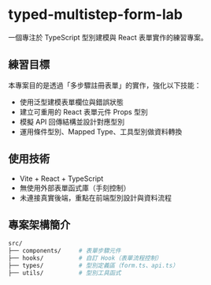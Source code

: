 # typed-multistep-form-lab

一個專注於 TypeScript 型別建模與 React 表單實作的練習專案。

## 練習目標

本專案目的是透過「多步驟註冊表單」的實作，強化以下技能：

-  使用泛型建模表單欄位與錯誤狀態
-  建立可重用的 React 表單元件 Props 型別
-  模擬 API 回傳結構並設計對應型別
-  運用條件型別、Mapped Type、工具型別做資料轉換

## 使用技術

- Vite + React + TypeScript
- 無使用外部表單函式庫（手刻控制）
- 未連接真實後端，重點在前端型別設計與資料流程

## 專案架構簡介

```bash
src/
├── components/     # 表單步驟元件
├── hooks/          # 自訂 Hook（表單流程控制）
├── types/          # 型別定義區（form.ts、api.ts）
├── utils/          # 型別工具函式
